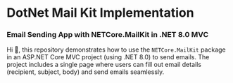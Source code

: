 # DotNet Mail Kit Implementation

### Email Sending App with NETCore.MailKit in .NET 8.0 MVC

Hi 👋, this repository demonstrates how to use the `NETCore.MailKit` package in an ASP.NET Core MVC project (using .NET 8.0) to send emails. The project includes a single page where users can fill out email details (recipient, subject, body) and send emails seamlessly.